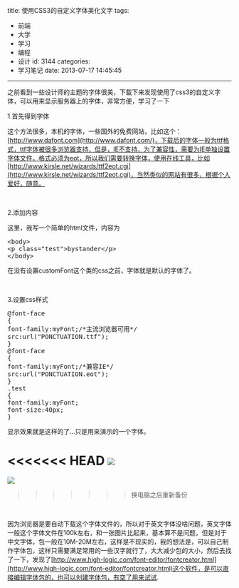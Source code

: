 title: 使用CSS3的自定义字体美化文字
tags:
  - 前端
  - 大学
  - 学习
  - 编程
  - 设计
id: 3144
categories:
  - 学习笔记
date: 2013-07-17 14:45:45
---

之前看到一些设计师的主题的字体很美，下载下来发现使用了css3的自定义字体，可以用来显示服务器上的字体，非常方便，学习了一下

1.首先得到字体

这个方法很多，本机的字体，一些国外的免费网站，比如这个：[http://www.dafont.com](http://www.dafont.com/)，下载后的字体一般为ttf格式，ttf字体被很多浏览器支持，但是，IE不支持，为了兼容性，需要为IE单独设置字体文件，格式必须为eot，所以我们需要转换字体，使用在线工具，比如[http://www.kirsle.net/wizards/ttf2eot.cgi](http://www.kirsle.net/wizards/ttf2eot.cgi)，当然类似的网站有很多，根据个人爱好，随意。

&nbsp;

2.添加内容

这里，我写一个简单的html文件，内容为
<pre class="lang:default decode:true">&lt;body&gt;
&lt;p class="test"&gt;bystander&lt;/p&gt;
&lt;/body&gt;</pre>
在没有设置customFont这个类的css之前，字体就是默认的字体了。

&nbsp;

3.设置css样式
<pre class="lang:default decode:true">@font-face
{
font-family:myFont;/*主流浏览器可用*/
src:url("PONCTUATION.ttf");
}
@font-face
{
font-family:myFont;/*兼容IE*/
src:url("PONCTUATION.eot");
}
.test
{
font-family:myFont;
font-size:40px;
}</pre>
显示效果就是这样的了...只是用来演示的一个字体。

<<<<<<< HEAD
[![]({{BASE_PATH}}/images/0aa0db5ed4bc986d61cfbb9e1e421a2226c94f9b.png)](http://leaverimage.b0.upaiyun.com/38421_o.png)
=======
[![](/images/0aa0db5ed4bc986d61cfbb9e1e421a2226c94f9b.png)](http://leaverimage.b0.upaiyun.com/38421_o.png)
>>>>>>> 换电脑之后重新备份

&nbsp;

因为浏览器是要自动下载这个字体文件的，所以对于英文字体没啥问题，英文字体一般这个字体文件在100k左右，和一张图片比起来，基本算不是问题，但是对于中文字体，包一般在10M-20M左右，这样是不现实的，我的想法是，可以自己制作字体包，这样只需要满足常用的一些汉字就行了，大大减少包的大小，然后去找了一下，发现了[http://www.high-logic.com/font-editor/fontcreator.html](http://www.high-logic.com/font-editor/fontcreator.html)这个软件，是可以直接编辑字体包的，也可以创建字体包，有空了用来试试.